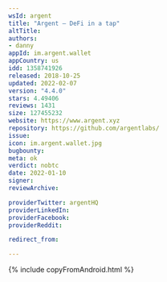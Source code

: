 ```yaml
---
wsId: argent
title: "Argent – DeFi in a tap"
altTitle: 
authors:
- danny
appId: im.argent.wallet
appCountry: us
idd: 1358741926
released: 2018-10-25
updated: 2022-02-07
version: "4.4.0"
stars: 4.49406
reviews: 1431
size: 127455232
website: https://www.argent.xyz
repository: https://github.com/argentlabs/
issue: 
icon: im.argent.wallet.jpg
bugbounty: 
meta: ok
verdict: nobtc
date: 2022-01-10
signer: 
reviewArchive:

providerTwitter: argentHQ
providerLinkedIn: 
providerFacebook: 
providerReddit: 

redirect_from:

---
```


{% include copyFromAndroid.html %}